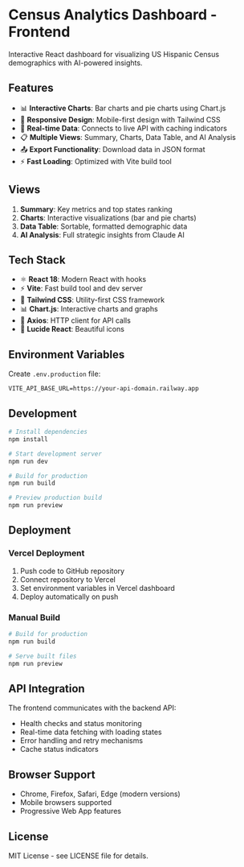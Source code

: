 # Census Analytics Dashboard - Frontend

Interactive React dashboard for visualizing US Hispanic Census demographics with AI-powered insights.

## Features

- 📊 **Interactive Charts**: Bar charts and pie charts using Chart.js
- 📱 **Responsive Design**: Mobile-first design with Tailwind CSS
- 🔄 **Real-time Data**: Connects to live API with caching indicators
- 📋 **Multiple Views**: Summary, Charts, Data Table, and AI Analysis
- 📤 **Export Functionality**: Download data in JSON format
- ⚡ **Fast Loading**: Optimized with Vite build tool

## Views

1. **Summary**: Key metrics and top states ranking
2. **Charts**: Interactive visualizations (bar and pie charts)
3. **Data Table**: Sortable, formatted demographic data
4. **AI Analysis**: Full strategic insights from Claude AI

## Tech Stack

- ⚛️ **React 18**: Modern React with hooks
- ⚡ **Vite**: Fast build tool and dev server
- 🎨 **Tailwind CSS**: Utility-first CSS framework
- 📊 **Chart.js**: Interactive charts and graphs
- 🔌 **Axios**: HTTP client for API calls
- 🎯 **Lucide React**: Beautiful icons

## Environment Variables

Create `.env.production` file:

```env
VITE_API_BASE_URL=https://your-api-domain.railway.app
```

## Development

```bash
# Install dependencies
npm install

# Start development server
npm run dev

# Build for production
npm run build

# Preview production build
npm run preview
```

## Deployment

### Vercel Deployment

1. Push code to GitHub repository
2. Connect repository to Vercel
3. Set environment variables in Vercel dashboard
4. Deploy automatically on push

### Manual Build

```bash
# Build for production
npm run build

# Serve built files
npm run preview
```

## API Integration

The frontend communicates with the backend API:

- Health checks and status monitoring
- Real-time data fetching with loading states
- Error handling and retry mechanisms
- Cache status indicators

## Browser Support

- Chrome, Firefox, Safari, Edge (modern versions)
- Mobile browsers supported
- Progressive Web App features

## License

MIT License - see LICENSE file for details.